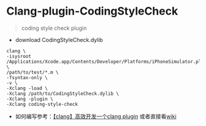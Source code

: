 # Clang-plugin-CodingStyleCheck
>coding style check plugin

- download CodingStyleCheck.dylib
```
clang \
-isysroot /Applications/Xcode.app/Contents/Developer/Platforms/iPhoneSimulator.platform/Developer/SDKs/iPhoneSimulator11.2.sdk \
/path/to/test/*.m \
-fsyntax-only \
-v \
-Xclang -load \
-Xclang /path/to/CodingStyleCheck.dylib \
-Xclang -plugin \
-Xclang coding-style-check
```
- 如何编写参考：[【clang】高效开发一个clang plugin]() 或者直接看[wiki](https://github.com/jaimeCool/Clang-plugin-CodingStyleCheck/wiki/Clang-plugin-CodingStyleCheck)
